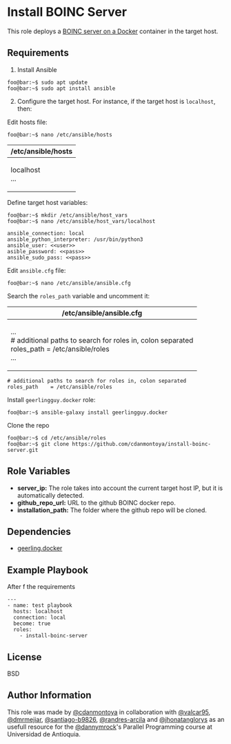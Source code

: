 Install BOINC Server
=========

This role deploys a [BOINC server on a Docker](https://github.com/marius311/boinc-server-docker) container in the target host.

Requirements
------------

1. Install Ansible

```console
foo@bar:~$ sudo apt update
foo@bar:~$ sudo apt install ansible
```
2. Configure the target host. For instance, if the target host is `localhost`, then:

Edit hosts file:
```console
foo@bar:~$ nano /etc/ansible/hosts
```

|/etc/ansible/hosts |
|---|
|<p>localhost<br>...</p>|

Define target host variables:

```console
foo@bar:~$ mkdir /etc/ansible/host_vars
foo@bar:~$ nano /etc/ansible/host_vars/localhost
```

    ansible_connection: local
    ansible_python_interpreter: /usr/bin/python3
    ansible_user: <<user>>
    asible_password: <<pass>>
    ansible_sudo_pass: <<pass>>
    
Edit `ansible.cfg` file:

```console
foo@bar:~$ nano /etc/ansible/ansible.cfg
```

Search the `roles_path` variable and uncomment it:

|/etc/ansible/ansible.cfg |
|---|
|   <p>...<br># additional paths to search for roles in, colon separated<br>roles_path    = /etc/ansible/roles <br>...</p>|

    # additional paths to search for roles in, colon separated
    roles_path    = /etc/ansible/roles
    
Install `geerlingguy.docker` role:

```console
foo@bar:~$ ansible-galaxy install geerlingguy.docker
```

Clone the repo
```console
foo@bar:~$ cd /etc/ansible/roles
foo@bar:~$ git clone https://github.com/cdanmontoya/install-boinc-server.git
```

Role Variables
--------------

* **server_ip:** The role takes into account the current target host IP, but it is automatically detected.
* **github_repo_url:** URL to the github BOINC docker repo.
* **installation_path:** The folder where the github repo will be cloned.

Dependencies
------------

* [geerling.docker](https://galaxy.ansible.com/geerlingguy/docker)

Example Playbook
----------------

After f the requirements

    ---
    - name: test playbook
      hosts: localhost
      connection: local
      become: true
      roles:
        - install-boinc-server

License
-------

BSD

Author Information
------------------
This role was made by [@cdanmontoya](https://github.com/cdanmontoya/) in collaboration with [@valcar95](https://github.com/valcar95/), [@dmrmejiar](https://github.com/dmrmejiar), [@santiago-b9826](https://github.com/santiago-b9826), [@randres-arcila](https://github.com/randres-arcila) and [@jhonatanglorys](https://github.com/jhonatanglorys) as an usefull resource for the [@dannymrock](https://github.com/dannymrock)'s Parallel Programming course at Universidad de Antioquia.
